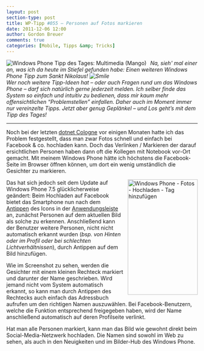 ```yaml
---
layout: post
section-type: post
title: WP-Tipp #055 – Personen auf Fotos markieren
date: 2011-12-06 12:00
author: Gordon Breuer
comments: true
categories: [Mobile, Tipps &amp; Tricks]
---
```

<p><img style="margin: 0px 10px 0px 0px; display: inline; float: left" title="" alt="Windows Phone Tipp des Tages: Multimedia (Mango)" align="left" src="http://anheledirwp.blob.core.windows.net/wordpress/2011/12/multimediamg.png" /><em>Na, sieh' mal einer an, was ich da heute im Stiefel gefunden habe: Einen weiteren Windows Phone Tipp zum Sankt Nikolaus! <img style="border-bottom-style: none; border-left-style: none; border-top-style: none; border-right-style: none" class="wlEmoticon wlEmoticon-smile" alt="Smile" src="http://anheledirwp.blob.core.windows.net/wordpress/2011/12/wlEmoticon-smile.png" />      <br />Wer noch weitere Tipp-Ideen hat – oder auch Fragen rund um das Windows Phone – darf sich natürlich gerne jederzeit melden. Ich selber finde das System so einfach und intuitiv zu bedienen, dass mir kaum mehr offensichtlichen “Problemstellen” einfallen. Daher auch im Moment immer nur vereinzelte Tipps. Jetzt aber genug Geplänkel – und Los geht’s mit dem Tipp des Tages!</em></p>  <p>   <hr />Noch bei der letzten <a href="/post/2011/05/09/dotnet-cologne-2011-rueckblick.aspx">dotnet Cologne</a> vor einigen Monaten hatte ich das Problem festgestellt, dass man zwar Fotos schnell und einfach bei Facebook &amp; co. hochladen kann. Doch das Verlinken / Markieren der darauf ersichtlichen Personen haben dann oft die Kollegen mit Notebook vor-Ort gemacht. Mit meinem Windows Phone hätte ich höchstens die Facebook-Seite im Browser öffnen können, um dort ein wenig umständlich die Gesichter zu markieren.</p>  <p><img style="background-image: none; border-bottom: 0px; border-left: 0px; margin: 0px 0px 0px 10px; padding-left: 0px; padding-right: 0px; display: inline; float: right; border-top: 0px; border-right: 0px; padding-top: 0px" title="" border="0" alt="Windows Phone - Fotos - Hochladen - Tag hinzufügen" align="right" src="http://anheledirwp.blob.core.windows.net/wordpress/2011/12/Screen-Capture-31.jpg" width="184" height="304" />Das hat sich jedoch seit dem Update auf Windows Phone 7.5 glücklicherweise geändert: Beim Hochladen auf Facebook bietet das Smartphone nun nach dem <a href="/post/2011/09/12/WP7-Tipp-007-%E2%80%93-Standard-Gesten.aspx">Antippen</a> des Icons in der <a href="/post/2011/09/05/WP7-Tipp-002-%E2%80%93-Das-Anwendungs-und-Kontextmenu.aspx">Anwendungsleiste</a> an, zunächst Personen auf dem aktuellen Bild als solche zu erkennen. Anschließend kann der Benutzer weitere Personen, nicht nicht automatisch erkannt wurden (<em>bsp. von Hinten oder im Profil oder bei schlechten Lichtverhältnissen</em>), durch Antippen auf dem Bild hinzufügen.</p>  <p>Wie im Screenshot zu sehen, werden die Gesichter mit einem kleinen Rechteck markiert und darunter der Name geschrieben. Wird jemand nicht vom System automatisch erkannt, so kann man durch Antippen des Rechtecks auch einfach das Adressbuch aufrufen um den richtigen Namen auszuwählen. Bei Facebook-Benutzern, welche die Funktion entsprechend freigegeben haben, wird der Name anschließend automatisch auf deren Profilseite verlinkt.</p>  <p>Hat man alle Personen markiert, kann man das Bild wie gewohnt direkt beim Social-Media-Netzwerk hochladen. Die Namen sind sowohl im Web zu sehen, als auch in den Neuigkeiten und im Bilder-Hub des Windows Phone.</p>
